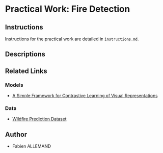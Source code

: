 # Practical Work: Fire Detection

## Instructions
Instructions for the practical work are detailed in `instructions.md`.

## Descriptions

## Related Links

### Models
- [A Simple Framework for Contrastive Learning of Visual Representations](https://arxiv.org/abs/2002.05709)

### Data
- [Wildfire Prediction Dataset](https://www.kaggle.com/datasets/abdelghaniaaba/wildfire-prediction-dataset/data)

## Author
- Fabien ALLEMAND